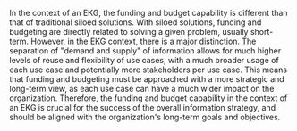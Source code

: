 In the context of an EKG, the funding and budget capability is different than that 
of traditional siloed solutions. 
With siloed solutions, funding and budgeting are directly related to solving a 
given problem, usually short-term. 
However, in the EKG context, there is a major distinction. 
The separation of "demand and supply" of information allows for much higher levels 
of reuse and flexibility of use cases, with a much broader usage of each use case 
and potentially more stakeholders per use case. 
This means that funding and budgeting must be approached with a more strategic 
and long-term view, as each use case can have a much wider impact on the organization. 
Therefore, the funding and budget capability in the context of an EKG is crucial 
for the success of the overall information strategy, 
and should be aligned with the organization's long-term goals and objectives.
